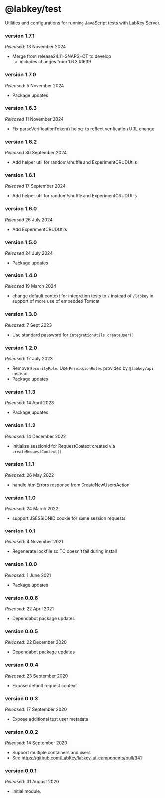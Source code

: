 # @labkey/test
Utilities and configurations for running JavaScript tests with LabKey Server.

### version 1.7.1
*Released*: 13 November 2024
- Merge from release24.11-SNAPSHOT to develop
  - includes changes from 1.6.3 #1639

### version 1.7.0
*Released*: 5 November 2024
- Package updates

### version 1.6.3
*Released* 11 November 2024
* Fix parseVerificationToken() helper to reflect verification URL change

### version 1.6.2
*Released* 30 September 2024
* Add helper util for random/shuffle and ExperimentCRUDUtils

### version 1.6.1
*Released* 17 September 2024
* Add helper util for random/shuffle and ExperimentCRUDUtils

### version 1.6.0
*Released* 26 July 2024
* Add ExperimentCRUDUtils

### version 1.5.0
*Released* 24 July 2024
* Package updates

### version 1.4.0
*Released* 19 March 2024
* change default context for integration tests to `/` instead of `/labkey` in support of more use of embedded Tomcat

### version 1.3.0
*Released*: 7 Sept 2023
* Use standard password for `integrationUtils.createUser()`

### version 1.2.0
*Released*: 17 July 2023
* Remove `SecurityRole`. Use `PermissionRoles` provided by `@labkey/api` instead.
* Package updates

### version 1.1.3
*Released*: 14 April 2023
* Package updates

### version 1.1.2
*Released*: 14 December 2022
* Initialize sessionId for RequestContext created via `createRequestContext()`

### version 1.1.1
*Released*: 26 May 2022
* handle htmlErrors response from CreateNewUsersAction

### version 1.1.0
*Released*: 24 March 2022
* support JSESSIONID cookie for same session requests

### version 1.0.1
*Released*: 4 November 2021
* Regenerate lockfile so TC doesn't fail during install

### version 1.0.0
*Released*: 1 June 2021
* Package updates

### version 0.0.6
*Released*: 22 April 2021
* Dependabot package updates

### version 0.0.5
*Released*: 22 December 2020
* Dependabot package updates

### version 0.0.4
*Released*: 23 September 2020
* Expose default request context

### version 0.0.3
*Released*: 17 September 2020
* Expose additional test user metadata

### version 0.0.2
*Released*: 14 September 2020
* Support multiple containers and users
* See https://github.com/LabKey/labkey-ui-components/pull/341

### version 0.0.1
*Released*: 31 August 2020
* Initial module.

